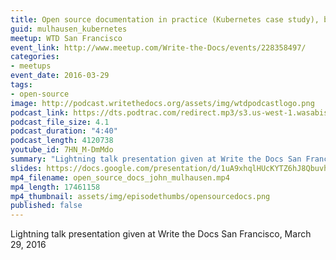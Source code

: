 ```yaml
---
title: Open source documentation in practice (Kubernetes case study), by John Mulhausen
guid: mulhausen_kubernetes
meetup: WTD San Francisco
event_link: http://www.meetup.com/Write-the-Docs/events/228358497/
categories:
- meetups
event_date: 2016-03-29
tags:
- open-source
image: http://podcast.writethedocs.org/assets/img/wtdpodcastlogo.png
podcast_link: https://dts.podtrac.com/redirect.mp3/s3.us-west-1.wasabisys.com/writethedocs-podcast/open-source-docs-in-practice-john-mulhausen.mp3
podcast_file_size: 4.1
podcast_duration: "4:40"
podcast_length: 4120738
youtube_id: 7HN_M-DmMdo
summary: "Lightning talk presentation given at Write the Docs San Francisco, March 29, 2016."
slides: https://docs.google.com/presentation/d/1uA9xhqlHUcKYTZ6hJ8QbuvhiMOsS8uVr-qESnTYj5yA/edit#slide=id.p4
mp4_filename: open_source_docs_john_mulhausen.mp4
mp4_length: 17461158
mp4_thumbnail: assets/img/episodethumbs/opensourcedocs.png
published: false
---
```


Lightning talk presentation given at Write the Docs San Francisco, March 29, 2016
